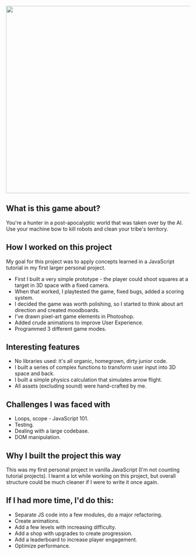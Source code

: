<p align="center">
  <img width="512" height="512" src="https://user-images.githubusercontent.com/118372766/214276301-dfc881ac-337a-4f12-a987-a243c9db8fd2.png">
</p>


## What is this game about?
  You're a hunter in a post-apocalyptic world that was taken over by the AI. Use your machine bow to kill robots and clean your tribe's territory.

## How I worked on this project

My goal for this project was to apply concepts learned in a JavaScript tutorial in my first larger personal project.
  - First I built a very simple prototype - the player could shoot squares at a target in 3D space with a fixed camera.
  - When that worked, I playtested the game, fixed bugs, added a scoring system.
  - I decided the game was worth polishing, so I started to think about art direction and created moodboards.
  - I've drawn pixel-art game elements in Photoshop.
  - Added crude animations to improve User Experience.
  - Programmed 3 different game modes.
    
## Interesting features
  - No libraries used: it's all organic, homegrown, dirty junior code.
  - I built a series of complex functions to transform user input into 3D space and back.
  - I built a simple physics calculation that simulates arrow flight.
  - All assets (excluding sound) were hand-crafted by me.
    
## Challenges I was faced with
  - Loops, scope - JavaScript 101.
  - Testing.
  - Dealing with a large codebase.
  - DOM manipulation.

## Why I built the project this way
  This was my first personal project in vanilla JavaScript (I'm not counting tutorial projects).
  I learnt a lot while working on this project, but overall structure could be much cleaner if I were to write it once again.

## If I had more time, I'd do this:
  - Separate JS code into a few modules, do a major refactoring.
  - Create animations.
  - Add a few levels with increasing difficulty.
  - Add a shop with upgrades to create progression.
  - Add a leaderboard to increase player engagement.
  - Optimize performance.
